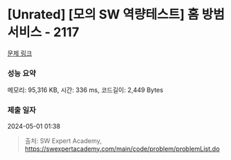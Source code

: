 # [Unrated] [모의 SW 역량테스트] 홈 방범 서비스 - 2117 

[문제 링크](https://swexpertacademy.com/main/code/problem/problemDetail.do?contestProbId=AV5V61LqAf8DFAWu) 

### 성능 요약

메모리: 95,316 KB, 시간: 336 ms, 코드길이: 2,449 Bytes

### 제출 일자

2024-05-01 01:38



> 출처: SW Expert Academy, https://swexpertacademy.com/main/code/problem/problemList.do